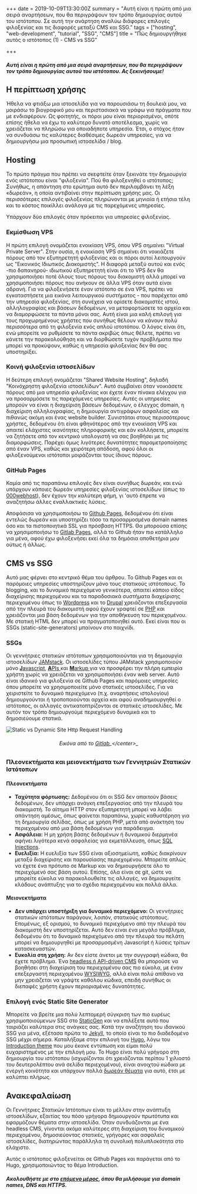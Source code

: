 +++
date = 2019-10-09T13:30:00Z
summary = "Αυτή είναι η πρώτη από μια σειρά αναρτήσεων, που θα περιγράψουν τον τρόπο δημιουργίας αυτού του ιστότοπου. Σε αυτή την ανάρτηση αναλύω διάφορες επιλογές φιλοξενίας και τις διαφορές μεταξύ CMS και SSG."
tags = ["hosting", "web-development", "tutorial", "SSG", "CMS"]
title = "Πώς δημιουργήθηκε αυτός ο ιστότοπος (1) - CMS vs SSG"

+++
#### _Αυτή είναι η πρώτη από μια σειρά αναρτήσεων, που θα περιγράψουν τον τρόπο δημιουργίας αυτού του ιστότοπου. Ας ξεκινήσουμε!_

## Η περίπτωση χρήσης

Ήθελα να φτιάξω μια ιστοσελίδα για να παρουσιάσω τη δουλειά μου, να μοιράσω το βιογραφικό μου και περιστασιακά να γράφω για πράγματα που με ενδιαφέρουν. Ως φοιτητής, οι πόροι μου είναι περιορισμένοι, οπότε επίσης ήθελα να έχω το καλύτερο δυνατό αποτέλεσμα, χωρίς να χρειάζεται να πληρώσω για οποιαδήποτε υπηρεσία. Έτσι, ο στόχος ήταν να συνδυάσω τις καλύτερες διαθέσιμες δωρεάν υπηρεσίες, για να δημιουργήσω μια προσωπική ιστοσελίδα / blog.

## Hosting

Το πρώτο πράγμα που πρέπει να σκεφτείτε όταν ξεκινάτε την δημιουργία ενός ιστότοπου είναι "φιλοξενία". Πού θα φιλοξενηθεί ο ιστότοπος; Συνήθως, η απάντηση στο ερώτημα αυτό δεν περιλαμβάνει τη λέξη «δωρεάν», η οποία αντιβαίνει στην περίπτωση χρήσης μας. Οι περισσότερες επιλογές φιλοξενίας πληρώνονται με μηνιαία ή ετήσια τέλη και το κόστος ποικίλλει ανάλογα με τις παρεχόμενες υπηρεσίες.

Υπάρχουν δύο επιλογές όταν πρόκειται για υπηρεσίες φιλοξενίας.

### Εκμίσθωση VPS

Η πρώτη επιλογή ονομάζεται ενοικίαση VPS, όπου VPS σημαίνει "Virtual Private Server". Στην ουσία, η ενοικίαση VPS σημαίνει ότι νοικιάζετε πόρους από τον εξυπηρετητή φιλοξενίας και οι πόροι αυτοί λειτουργούν ως "Εικονικός Ιδιωτικός Διακομιστής". Η διαφορά μεταξύ αυτού και ενός -πιο δαπανηρού- ιδιωτικού εξυπηρετητή είναι ότι το VPS δεν θα χρησιμοποιήσει ποτέ όλους τους πόρους του διακομιστή αλλά μπορεί να χρησιμοποιήσει πόρους που ανήκουν σε άλλα VPS όταν αυτά είναι αδρανή. Για να φιλοξενήσετε έναν ιστότοπο σε ένα VPS, πρέπει να εγκαταστήσετε μια εικόνα λειτουργικού συστήματος - που παρέχεται από την υπηρεσία φιλοξενίας, στη συνέχεια να ορίσετε διακομιστές ιστού, αλληλογραφίας και βάσεων δεδομένων, να μεταφορτώσετε τα αρχεία και να διαμορφώσετε τα πάντα μόνοι σας. Αυτή είναι μια καλή επιλογή για τους προχωρημένους χρήστες που συνήθως θέλουν να κάνουν πολύ περισσότερα από τη φιλοξενία ενός απλού ιστοτόπου. Ο λόγος είναι ότι, ενώ μπορείτε να ρυθμίσετε τα πάντα ακριβώς όπως θέλετε, πρέπει να κάνετε την παρακολούθηση και να διορθώσετε τυχόν προβλήματα που μπορεί να προκύψουν, καθώς η υπηρεσία φιλοξενίας δεν θα σας υποστηρίξει.

### Κοινή φιλοξενία ιστοσελίδων

Η δεύτερη επιλογή ονομάζεται "Shared Website Hosting", δηλαδή "Κοινόχρηστη φιλοξενία ιστοσελίδων". Αυτό συμβαίνει όταν νοικιάσετε πόρους από μια υπηρεσία φιλοξενίας και έχετε έναν πίνακα ελέγχου για να προσαρμόσετε τις παρεχόμενες υπηρεσίες. Αυτές οι υπηρεσίες μπορούν να είναι η διαχείριση βάσεων δεδομένων, ο έλεγχος domain, η διαχείριση αλληλογραφίας, η δημιουργία αντιγράφων ασφαλείας και πιθανώς ακόμη και ένας website builder. Συνιστάται στους περισσότερους χρήστες, δεδομένου ότι είναι φθηνότερος από την ενοικίαση VPS και απαιτεί ελάχιστες ικανότητες πληροφορικής και εάν κολλήσετε, μπορείτε να ζητήσετε από τον κεντρικό υπολογιστή να σας βοηθήσει με τις διαμορφώσεις. Παρέχει όμως λιγότερες δυνατότητες παραμετροποίησης από έναν VPS, καθώς και χειρότερη απόδοση, αφού όλοι οι φιλοξενούμενοι ιστότοποι μοιράζονται τους ίδιους πόρους.

### GitHub Pages

Καμία από τις παραπάνω επιλογές δεν είναι συνήθως δωρεάν, και ενώ υπάρχουν κάποιες δωρεάν υπηρεσίες φιλοξενίας ιστοσελίδων (όπως το [000webhost](https://www.000webhost.com "000webhost")), δεν έχουν την καλύτερη φήμη, γι 'αυτό έπρεπε να αναζητήσω άλλες εναλλακτικές λύσεις.

Αποφάσισα να χρησιμοποιήσω το [Github Pages](https://pages.github.com/ "Github Pages"), δεδομένου ότι είναι εντελώς δωρεάν και υποστηρίζει τόσο τα προσαρμοσμένα domain names όσο και τα πιστοποιητικά SSL για πρόσβαση HTTPS. Θα μπορούσα επίσης να χρησιμοποιήσω το [Gitlab Pages](https://about.gitlab.com/product/pages/ "Gitlab Pages"), αλλά το Github ήταν πιο κατάλληλο για μένα, αφού έχω φιλοξενήσει εκεί όλα τα δημόσια αποθετήρια μου ούτως ή άλλως.

## CMS vs SSG

Αυτό μας φέρνει στο κεντρικό θέμα του άρθρου. Το Github Pages και οι παρόμοιες υπηρεσίες υποστηρίζουν μόνο τους στατικούς ιστότοπους. Το blogging, και το δυναμικό περιεχόμενο γενικότερα, απαιτεί κάποιο είδος διαχείρισης περιεχομένου και τα παραδοσιακά συστήματα διαχείρισης περιεχομένου όπως το [Wordpress](https://wordpress.org/ "Wordpress") και το [Drupal](https://www.drupal.org/ "Drupal") χρειάζονται επεξεργασία από την πλευρά του διακομιστή αφού έχουν γραφτεί σε [PHP](https://el.wikipedia.org/wiki/PHP "PHP Wiki") και χρειάζονται μια βάση δεδομένων για την αποθήκευση του περιεχομένου. Με στατική HTML δεν μπορεί να πραγματοποιηθεί αυτό. Εκεί είναι που οι SSGs (static-site-generators) μπαίνουν στο παιχνίδι.

### SSGs

Οι γεννήτριες στατικών ιστότοπων χρησιμοποιούνται για τη δημιουργία ιστοσελίδων [JAMstack](https://jamstack.org/ "JAMstack"). Οι ιστοσελίδες τύπου JAMstack χρησιμοποιούν μόνο [**J**avascript](https://el.wikipedia.org/wiki/JavaScript "Javascript Wiki"), [**A**PIs ](https://el.wikipedia.org/wiki/%CE%94%CE%B9%CE%B5%CF%80%CE%B1%CF%86%CE%AE_%CF%80%CF%81%CE%BF%CE%B3%CF%81%CE%B1%CE%BC%CE%BC%CE%B1%CF%84%CE%B9%CF%83%CE%BC%CE%BF%CF%8D_%CE%B5%CF%86%CE%B1%CF%81%CE%BC%CE%BF%CE%B3%CF%8E%CE%BD "API Wiki") και [**M**arkup ](https://el.wikipedia.org/wiki/%CE%93%CE%BB%CF%8E%CF%83%CF%83%CE%B1_%CF%83%CE%AE%CE%BC%CE%B1%CE%BD%CF%83%CE%B7%CF%82 "Markup Wiki") για να προσφέρει την πλήρη εμπειρία χρήστη χωρίς να χρειάζεται να χρησιμοποιήσει έναν web server. Αυτό είναι ιδανικό για φιλοξενία σε Github Pages και παρόμοιες υπηρεσίες όπου μπορείτε να χρησιμοποιείτε μόνο στατικές ιστοσελίδες. Για να χειριστείτε το δυναμικό περιεχόμενο (π.χ. αναρτήσεις ιστολογίου) δημιουργούνται ή τροποποιούνται αρχεία και αφού αναδημιουργηθεί ο ιστότοπος, οι αλλαγές αντικατοπτρίζονται σε στατικές ιστοσελίδες. Με αυτόν τον τρόπο δημιουργούμε περιεχόμενο δυναμικά και το δημοσιεύουμε στατικά.

![Static vs Dynamic Site Http Request Handling](https://about.gitlab.com/images/blogimages/ssg-gitlab-pages-series/part-1-dynamic-x-static-server.png "Static vs Dynamic Site Http Request Handling")

###### <center>_Εικόνα από το_ [Gitlab](https://about.gitlab.com/blog/2016/06/03/ssg-overview-gitlab-pages-part-1-dynamic-x-static/%22 "https://about.gitlab.com/blog/2016/06/03/ssg-overview-gitlab-pages-part-1-dynamic-x-static/")_</center>_

### Πλεονεκτήματα και μειονεκτήματα των Γεννητριών Στατικών Ιστότοπων

#### Πλεονεκτήματα

* **Ταχύτητα φόρτωσης:** Δεδομένου ότι οι SSG δεν απαιτούν βάσεις δεδομένων, δεν υπάρχει ανάγκη επεξεργασίας από την πλευρά του διακομιστή. Το αίτημα HTTP στον εξυπηρετητή μπορεί να λάβει απάντηση αμέσως, όπως φαίνεται παραπάνω, χωρίς καθυστέρηση για τη δημιουργία σελίδας, όπως με χρήση PHP, μετά από ανάκτηση του περιεχομένου από μια βάση δεδομένων για παράδειγμα.
* **Ασφάλεια:** Η μη χρήση βάσης δεδομένων ή δυναμικού διερμηνέα αφήνει λιγότερα κενά ασφαλείας για εκμετάλλευση, όπως [SQL Injections](https://el.wikipedia.org/wiki/SQL_injection "SQL Injection Wiki").
* **Ευελιξία:** Η ευελιξία των SSG είναι αξιοσημείωτη, καθώς διακρίνουν μεταξύ διαχείρισης και παρουσίασης περιεχομένου. Μπορείτε απλώς να έχετε ένα πρότυπο σε Markup και να δημιουργήσετε όλο το περιεχόμενό σας βάση αυτού. Επίσης, όλα είναι σε git, ώστε να μπορείτε εύκολα να παρακολουθείτε τις αλλαγές, να δημιουργείτε κλάδους ανάπτυξης για το σχέδιο περιεχομένου και πολλά άλλα.

#### Μειονεκτήματα

* **Δεν υπάρχει υποστήριξη για δυναμικό περιεχόμενο:** Οι γεννήτριες στατικών ιστότοπων παράγουν, λοιπόν, στατικούς ιστότοπους. Επομένως, εξ ορισμού, το δυναμικό περιεχόμενο από την πλευρά του διακομιστή δεν υποστηρίζεται. Αυτό δεν είναι ένα μεγάλο πρόβλημα, δεδομένου ότι το δυναμικό περιεχόμενο από την πλευρά του πελάτη μπορεί να δημιουργηθεί με προσαρμοσμένη Javascript ή λύσεις τρίτων κατασκευαστών.
* **Ευκολία στη χρήση:** Αν δεν είστε άνετοι με την συγγραφή κώδικα, θα έχετε πρόβλημα. Ένα [headless ή API-driven CMS](https://headlesscms.org/ "Βρες ένα headless CMS") θα μπορούσε να βοηθήσει στη διαχείριση του περιεχομένου σας πιο εύκολα, με έναν επεξεργαστή περιεχομένου [WYSIWYG](https://en.wikipedia.org/wiki/WYSIWYG "WYSIWYG"), αλλά είναι πολύ απίθανο να μην χρειάζεται να γράψτε καθόλου κώδικα, επειδή συνήθως οι διεπαφές χρήστη έχουν περιορισμένες δυνατότητες.

### Επιλογή ενός Static Site Generator

Μπορείτε να βρείτε μια πολύ λεπτομερή σύγκριση των πιο ευρέως χρησιμοποιούμενων SSG στο [StaticGen](https://www.staticgen.com/ "StaticGen") και να επιλέξετε αυτό που ταιριάζει καλύτερα στις ανάγκες σας. Κατά την αναζήτηση του ιδανικού SSG για μένα, εξέτασα πρώτα το [Jekyll](https://jekyllrb.com/ "Jekyll"), το οποίο είναι το πιο διαδεδομένο SSG μέχρι σήμερα. Καταλήξαμε στην επιλογή του [Hugo](https://gohugo.io/ "Hugo"), λόγω του [Introduction theme](https://themes.gohugo.io/hugo-theme-introduction/ "Εισαγωγή θέμα Hugo") που μου έκανε εντύπωση και είμαι πολύ ευχαριστημένος με την επιλογή μου. Το Hugo είναι πολύ γρήγορο στη δημιουργία του ιστότοπου (ισχυρίζονται ότι χρειάζονται περίπου 1 χιλιοστό του δευτερολέπτου ανά σελίδα περιεχομένου), είναι ανοιχτού κώδικα με ενεργή κοινότητα και υπάρχουν πολλά [δωρεάν θέματα](https://themes.gohugo.io/ "Hugo theme repository ") για αυτό, έτσι με καλύπτει πλήρως.

## Ανακεφαλαίωση

Οι Γεννήτριες Στατικών Ιστότοπων είναι το μέλλον στην ανάπτυξη ιστοσελίδων, εξαιτίας του πόσο γρήγορα δημιουργούν πρωτότυπα και εφαρμόζουν θέματα στην ιστοσελίδα. Όταν συνδυάζονται με ένα headless CMS, γίνονται ακόμα καλύτερες στη διαχείριση του δυναμικού περιεχομένου, δημοσιεύοντας στατικές, γρήγορες και ασφαλείς ιστοσελίδες, διατηρώντας παράλληλα τη συνολική πολυπλοκότητα στο ελάχιστο.

Αυτός ο ιστότοπος φιλοξενείται σε Github Pages και παράγεται από το Hugo, χρησιμοποιώντας το θέμα Introduction.

#### _Ακολουθήστε με στο_ [_επόμενο μέρος_](../how-was-this-website-created-2-domain-names-and-https "Πώς δημιουργήθηκε αυτός ο ιστότοπος, μέρος 2 - Domain Names και HTTPS")_, όπου θα μιλήσουμε για domain names, DNS και HTTPS._